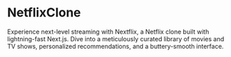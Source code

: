 # NetflixClone
Experience next-level streaming with Nextflix, a Netflix clone built with lightning-fast Next.js. Dive into a meticulously curated library of movies and TV shows, personalized recommendations, and a buttery-smooth interface.
